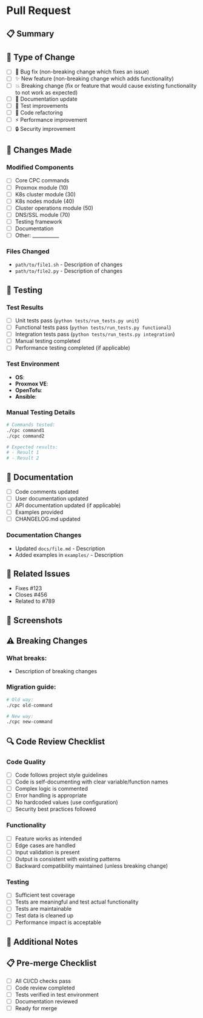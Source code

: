 # Pull Request

## 📋 Summary
<!-- Brief description of the changes -->

## 🔧 Type of Change
<!-- Mark the relevant option with an "x" -->
- [ ] 🐛 Bug fix (non-breaking change which fixes an issue)
- [ ] ✨ New feature (non-breaking change which adds functionality)
- [ ] 💥 Breaking change (fix or feature that would cause existing functionality to not work as expected)
- [ ] 📖 Documentation update
- [ ] 🧪 Test improvements
- [ ] 🔧 Code refactoring
- [ ] ⚡ Performance improvement
- [ ] 🔒 Security improvement

## 🎯 Changes Made
<!-- Detailed description of what was changed -->

### Modified Components
<!-- List the components/modules that were changed -->
- [ ] Core CPC commands
- [ ] Proxmox module (10)
- [ ] K8s cluster module (30)
- [ ] K8s nodes module (40)
- [ ] Cluster operations module (50)
- [ ] DNS/SSL module (70)
- [ ] Testing framework
- [ ] Documentation
- [ ] Other: ___________

### Files Changed
<!-- List the main files that were modified -->
- `path/to/file1.sh` - Description of changes
- `path/to/file2.py` - Description of changes

## 🧪 Testing
<!-- Describe the testing that was performed -->

### Test Results
- [ ] Unit tests pass (`python tests/run_tests.py unit`)
- [ ] Functional tests pass (`python tests/run_tests.py functional`)
- [ ] Integration tests pass (`python tests/run_tests.py integration`)
- [ ] Manual testing completed
- [ ] Performance testing completed (if applicable)

### Test Environment
<!-- Describe your test environment -->
- **OS**: 
- **Proxmox VE**: 
- **OpenTofu**: 
- **Ansible**: 

### Manual Testing Details
<!-- Describe manual testing performed -->
```bash
# Commands tested:
./cpc command1
./cpc command2

# Expected results:
# - Result 1
# - Result 2
```

## 📖 Documentation
<!-- Documentation changes and updates -->

- [ ] Code comments updated
- [ ] User documentation updated
- [ ] API documentation updated (if applicable)
- [ ] Examples provided
- [ ] CHANGELOG.md updated

### Documentation Changes
<!-- List documentation changes made -->
- Updated `docs/file.md` - Description
- Added examples in `examples/` - Description

## 🔗 Related Issues
<!-- Link related issues -->
- Fixes #123
- Closes #456
- Related to #789

## 📸 Screenshots
<!-- If applicable, add screenshots to help explain your changes -->

## ⚠️ Breaking Changes
<!-- If this is a breaking change, describe what breaks and how to migrate -->

### What breaks:
- Description of breaking changes

### Migration guide:
```bash
# Old way:
./cpc old-command

# New way:
./cpc new-command
```

## 🔍 Code Review Checklist

### Code Quality
- [ ] Code follows project style guidelines
- [ ] Code is self-documenting with clear variable/function names
- [ ] Complex logic is commented
- [ ] Error handling is appropriate
- [ ] No hardcoded values (use configuration)
- [ ] Security best practices followed

### Functionality
- [ ] Feature works as intended
- [ ] Edge cases are handled
- [ ] Input validation is present
- [ ] Output is consistent with existing patterns
- [ ] Backward compatibility maintained (unless breaking change)

### Testing
- [ ] Sufficient test coverage
- [ ] Tests are meaningful and test actual functionality
- [ ] Tests are maintainable
- [ ] Test data is cleaned up
- [ ] Performance impact is acceptable

## 🎉 Additional Notes
<!-- Any additional information for reviewers -->

## 📋 Pre-merge Checklist
- [ ] All CI/CD checks pass
- [ ] Code review completed
- [ ] Tests verified in test environment
- [ ] Documentation reviewed
- [ ] Ready for merge
